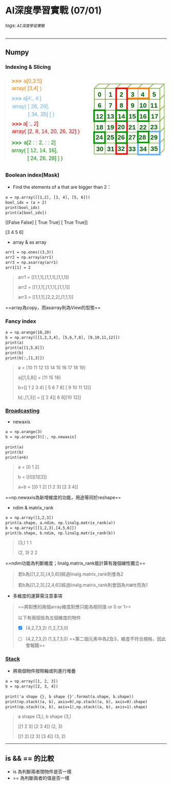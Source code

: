 # AI深度學習實戰 (07/01)
###### tags: `AI深度學習實戰`
---

## Numpy
### Indexing & Slicing
![](./img/Numpy1.jpg)

### Boolean index(Mask)
- Find the elements of a that are bigger than 2：
```javascript=1
a = np.array([[1,2], [3, 4], [5, 6]])
bool_idx = (a > 2)
print(bool_idx)
print(a[bool_idx]) 
```
[[False False]
 [ True  True]
 [ True  True]]
 
[3 4 5 6]

- array & as array
```javascript=1
arr1 = np.ones((3,3))
arr2 = np.array(arr1)
arr3 = np.asarray(arr1)
arr1[1] = 2
```
> arr1 = [[1,1,1],[1,1,1],[1,1,1]]
>
> arr2 = [[1,1,1],[1,1,1],[1,1,1]]
>
> arr3 = [[1,1,1],[2,2,2],[1,1,1]]

==array為copy，而asarray則為View的型態==

### Fancy index
```javascript=1
a = np.arange(10,20)
b = np.array([[1,2,3,4], [5,6,7,8], [9,10,11,12]])
print(a)
print(a[[1,5,8]])
print(b)  
print(b[:,[1,3]])
```
> a = [10 11 12 13 14 15 16 17 18 19]
> 
> a[[1,5,8]] = [11 15 18]
> 
> b=[[ 1  2  3  4]
 [ 5  6  7  8]
 [ 9 10 11 12]]
>
> b[:,[1,3]] = [[ 2  4][ 6  8][10 12]]


### [Broadcasting](https://jakevdp.github.io/PythonDataScienceHandbook/02.05-computation-on-arrays-broadcasting.html)
- newaxis
```javascript=1
a = np.arange(3)
b = np.arange(3)[:, np.newaxis]

print(a)
print(b)
print(a+b)
```
>a = [0 1 2]
>
>b = [[0][1][2]]
>
>a+b = [[0 1 2]
 [1 2 3]
 [2 3 4]]

==np.newaxis為新增維度的功能，用途等同於reshape==

- ndim & matrix_rank 
```javascript=1
a = np.array([1,2,3])
print(a.shape, a.ndim, np.linalg.matrix_rank(a))
b = np.array([[1,2,3],[4,5,6]])
print(b.shape, b.ndim, np.linalg.matrix_rank(b))
```
>(3,) 1 1
>
>(2, 3) 2 2

==ndim功能為判斷維度；linalg.matrix_rank能計算有幾個線性獨立==
> 若b為[[1,2,3],[4,5,6]]經過linalg.matrix_rank則會為2
> 
> 若b為[[1,2,3],[2,4,6]]經過linalg.matrix_rank則會因為`共線性`而為1

- 多維度的運算需注意事項
> ==將對應的兩個array維度對應只能為相同值 or 0 or 1==
> 
> 以下有兩個皆為五個維度的物件
> 
>- [x] (4,2,7,3,2)
> (1,2,7,3,0)
> 
>- [ ] (4,2,7,3,2)
>(1,3,7,3,0) 
> ==第二個元素中為2及3，維度不符合規格，因此會報錯==

### [Stack](https://blog.csdn.net/qq_17550379/article/details/78934529)
- 將兩個物件按照軸或列進行堆疊
```javascript=1
a = np.array([1, 2, 3])
b = np.array([2, 3, 4])

print('a shape {}, b shape {}'.format(a.shape, b.shape))
print(np.stack((a, b), axis=0),np.stack((a, b), axis=0).shape)
print(np.stack((a, b), axis=1),np.stack((a, b), axis=1).shape)
```
>a shape (3,), b shape (3,)
>
>[[1 2 3]
 [2 3 4]] (2, 3)
>
>[[1 2]
 [2 3]
 [3 4]] (3, 2)

---
## is && == 的比較
- is 為判斷兩者間物件是否一樣
- == 為判斷兩者的值是否一樣